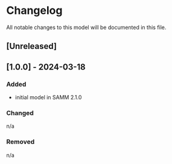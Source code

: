 # Changelog
All notable changes to this model will be documented in this file.

## [Unreleased]

## [1.0.0] - 2024-03-18
### Added
- initial model in SAMM 2.1.0

### Changed
n/a

### Removed
n/a